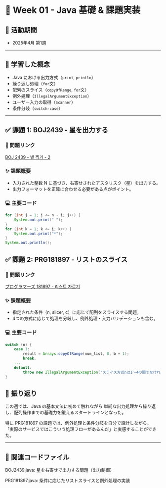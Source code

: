 # 📘 Week 01 - Java 基礎 & 課題実装

## 📆 活動期間
- 2025年4月 第1週

---

## 🧩 学習した概念

- Java における出力方式（`print`, `println`）
- 繰り返し処理（`for`文）
- 配列のスライス（`copyOfRange`, `for`文）
- 例外処理（`IllegalArgumentException`）
- ユーザー入力の取得（`Scanner`）
- 条件分岐（`switch-case`）

---

## ✅ 課題 1: BOJ2439 - 星を出力する

### 📌 問題リンク
[BOJ 2439 - 별 찍기 - 2](https://www.acmicpc.net/problem/2439)

### ✨ 課題概要
- 入力された整数 N に基づき、右寄せされたアスタリスク（星）を出力する。
- 出力フォーマットを正確に合わせる必要がある点がポイント。

### 💻 主要コード
```java
for (int j = 1; j <= n - i; j++) {
    System.out.print(" ");
}
for (int k = 1; k <= i; k++) {
    System.out.print("*");
}
System.out.println();
```

## ✅ 課題 2: PRG181897 - リストのスライス

### 📌 問題リンク
[プログラマーズ 181897 - 리스트 자르기](https://school.programmers.co.kr/learn/courses/30/lessons/181897)

### ✨ 課題概要
- 指定された条件（n, slicer, c）に応じて配列をスライスする問題。
- 4つの方式に応じて処理を分岐し、例外処理・入力バリデーションも含む。

### 💻 主要コード
```java
switch (n) {
    case 1:
        result = Arrays.copyOfRange(num_list, 0, b + 1);
        break;
    ...
    default:
        throw new IllegalArgumentException("スライス方式nは1〜4の間でなければなりません。");
}
```

## 📌 振り返り
この週では、Java の基本文法に初めて触れながら
単純な出力処理から繰り返し、配列操作までの基礎力を鍛えるスタートラインとなった。

特に PRG181897 の課題では、例外処理と条件分岐を自分で設計しながら、
「実際のサービスではこういう処理フローがあるんだ」と実感することができた。

---

## 🔗 関連コードファイル
BOJ2439.java: 星を右寄せで出力する問題（出力制御）

PRG181897.java: 条件に応じたリストスライスと例外処理の実装
